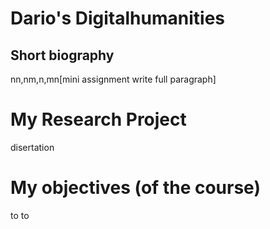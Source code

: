 # Dario's Digitalhumanities

## Short biography

nn,nm,n,mn[mini assignment write full paragraph]

# My Research Project 

disertation

# My objectives (of the course)
to
to

